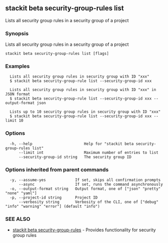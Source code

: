 ## stackit beta security-group-rules list

Lists all security group rules in a security group of a project

### Synopsis

Lists all security group rules in a security group of a project

```
stackit beta security-group-rules list [flags]
```

### Examples

```
  Lists all security group rules in security group with ID "xxx"
  $ stackit beta security-group-rule list --security-group-id xxx

  Lists all security group rules in security group with ID "xxx" in JSON format
  $ stackit beta security-group-rule list --security-group-id xxx --output-format json

  Lists up to 10 security group rules in security group with ID "xxx"
  $ stackit beta security-group-rule list --security-group-id xxx --limit 10
```

### Options

```
  -h, --help                       Help for "stackit beta security-group-rules list"
      --limit int                  Maximum number of entries to list
      --security-group-id string   The security group ID
```

### Options inherited from parent commands

```
  -y, --assume-yes             If set, skips all confirmation prompts
      --async                  If set, runs the command asynchronously
  -o, --output-format string   Output format, one of ["json" "pretty" "none" "yaml"]
  -p, --project-id string      Project ID
      --verbosity string       Verbosity of the CLI, one of ["debug" "info" "warning" "error"] (default "info")
```

### SEE ALSO

* [stackit beta security-group-rules](./stackit_beta_security-group-rules.md)	 - Provides functionality for security group rules


